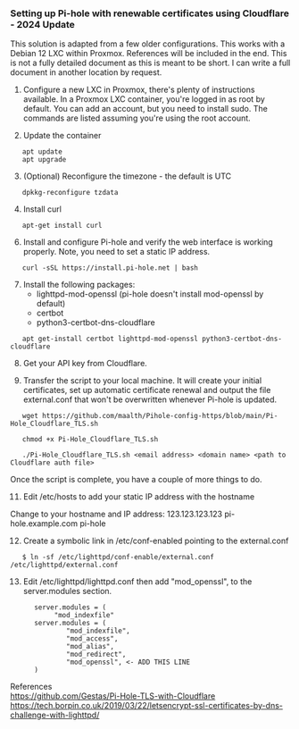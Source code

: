 ### Setting up Pi-hole with renewable certificates using Cloudflare - 2024 Update

This solution is adapted from a few older configurations. This works with a Debian 12 LXC within Proxmox. References will be included in the end.
This is not a fully detailed document as this is meant to be short. I can write a full document in another location by request.

1. Configure a new LXC in Proxmox, there's plenty of instructions available. In a Proxmox LXC container, you're logged in as root by default.
You can add an account, but you need to install sudo. The commands are listed assuming you're using the root account.

2. Update the container

```
   apt update
   apt upgrade
```


3. (Optional) Reconfigure the timezone - the default is UTC

```
   dpkkg-reconfigure tzdata
```


4. Install curl

```
   apt-get install curl
```

6. Install and configure Pi-hole and verify the web interface is working properly. Note, you need to set a static IP address.  

```
   curl -sSL https://install.pi-hole.net | bash
```


7. Install the following packages:
   - lighttpd-mod-openssl (pi-hole doesn't install mod-openssl by default)
   - certbot
   - python3-certbot-dns-cloudflare
 
```
   apt get-install certbot lighttpd-mod-openssl python3-certbot-dns-cloudflare
```

8. Get your API key from Cloudflare. 

9. Transfer the script to your local machine. It will create your initial certificates, set up automatic certificate renewal and output the file external.conf that won't be overwritten whenever Pi-hole is updated.

```
   wget https://github.com/maalth/Pihole-config-https/blob/main/Pi-Hole_Cloudflare_TLS.sh

   chmod +x Pi-Hole_Cloudflare_TLS.sh

   ./Pi-Hole_Cloudflare_TLS.sh <email address> <domain name> <path to Cloudflare auth file>
```


Once the script is complete, you have a couple of more things to do.

11. Edit /etc/hosts to add your static IP address with the hostname

   Change to your hostname and IP address: 123.123.123.123 pi-hole.example.com pi-hole

12. Create a symbolic link in /etc/conf-enabled pointing to the external.conf  

```
   $ ln -sf /etc/lighttpd/conf-enable/external.conf /etc/lighttpd/external.conf
```

13. Edit /etc/lighttpd/lighttpd.conf then add "mod_openssl", to the server.modules section.

```
      server.modules = (
           "mod_indexfile"
      server.modules = (
              "mod_indexfile",
              "mod_access",
              "mod_alias",
              "mod_redirect",
              "mod_openssl", <- ADD THIS LINE
      )
```      

References  
https://github.com/Gestas/Pi-Hole-TLS-with-Cloudflare   
https://tech.borpin.co.uk/2019/03/22/letsencrypt-ssl-certificates-by-dns-challenge-with-lighttpd/
